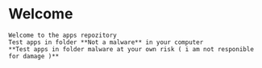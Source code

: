 # Welcome
    Welcome to the apps repozitory
    Test apps in folder **Not a malware** in your computer
    **Test apps in folder malware at your own risk ( i am not responible for damage )**
